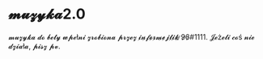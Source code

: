 # 𝓶𝓾𝔃𝔂𝓴𝓪2.0
𝓶𝓾𝔃𝔂𝓴𝓪 𝓭𝓸 𝓫𝓮𝓽𝔂 𝔀𝓹𝓮ł𝓷𝓲 𝔃𝓻𝓸𝓫𝓲𝓸𝓷𝓪 𝓹𝓻𝔃𝓮𝔃 𝓲̷𝓷̷𝓯̷𝓸̷𝓻̷𝓶̷𝓮̷𝓳̷𝓽̷𝓲̷𝓴̷ ̷9̷6̷#1111.
𝓙𝓮ż𝓮𝓵𝓲 𝓬𝓸ś 𝓷𝓲𝓮 𝓭𝔃𝓲𝓪ł𝓪, 𝓹𝓲𝓼𝔃 𝓹𝓿.

